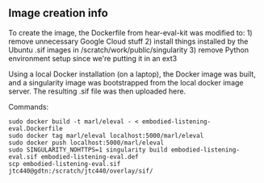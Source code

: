 Image creation info
-------------------

To create the image, the Dockerfile from hear-eval-kit was modified to:
    1) remove unnecessary Google Cloud stuff
    2) install things installed by the Ubuntu .sif images in /scratch/work/public/singularity
    3) remove Python environment setup since we're putting it in an ext3

Using a local Docker installation (on a laptop), the Docker image was built,
and a singularity image was bootstrapped from the local docker image server. The
resulting .sif file was then uploaded here.

Commands:

```
sudo docker build -t marl/eleval - < embodied-listening-eval.Dockerfile
sudo docker tag marl/eleval localhost:5000/marl/eleval
sudo docker push localhost:5000/marl/eleval
sudo SINGULARITY_NOHTTPS=1 singularity build embodied-listening-eval.sif embodied-listening-eval.def
scp embodied-listening-eval.sif jtc440@gdtn:/scratch/jtc440/overlay/sif/
```

